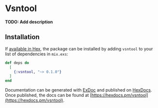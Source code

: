 # Vsntool

**TODO: Add description**

## Installation

If [available in Hex](https://hex.pm/docs/publish), the package can be installed
by adding `vsntool` to your list of dependencies in `mix.exs`:

```elixir
def deps do
  [
    {:vsntool, "~> 0.1.0"}
  ]
end
```

Documentation can be generated with [ExDoc](https://github.com/elixir-lang/ex_doc)
and published on [HexDocs](https://hexdocs.pm). Once published, the docs can
be found at [https://hexdocs.pm/vsntool](https://hexdocs.pm/vsntool).

